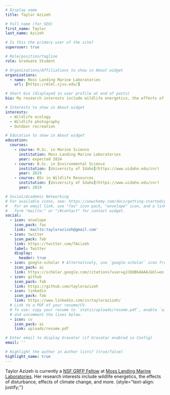 ```yaml
---
# Display name
title: Taylor Azizeh

# Full name (for SEO)
first_name: Taylor
last_name: Azizeh

# Is this the primary user of the site?
superuser: true

# Role/position/tagline
role: Graduate Student

# Organizations/Affiliations to show in About widget
organizations:
  - name: Moss Landing Marine Laboratories
    url: [https://mlml.sjsu.edu/]

# Short bio (displayed in user profile at end of posts)
bio: My research interests include wildlife energetics, the effects of disturbance, polar biology, and more!

# Interests to show in About widget
interests:
  - Wildlife ecology
  - Wildlife photography
  - Outdoor recreation

# Education to show in About widget
education:
  courses:
    - course: M.Sc. in Marine Science
      institution: Moss Landing Marine Laboratories
      year: expected 2024
    - course: B.Sc. in Environmental Science
      institution: [University of Idaho](https://www.uidaho.edu/cnr)
      year: 2019
    - course: BSc in Wildlife Resources
      institution: [University of Idaho](https://www.uidaho.edu/cnr)
      year: 2019

# Social/Academic Networking
# For available icons, see: https://wowchemy.com/docs/getting-started/page-builder/#icons
#   For an email link, use "fas" icon pack, "envelope" icon, and a link in the
#   form "mailto:" or "/#contact" for contact widget.
social:
  - icon: envelope
    icon_pack: fas
    link: 'mailto:taylorazizeh@gmail.com'
  - icon: twitter
    icon_pack: fab
    link: https://twitter.com/TAzizeh
    label: Twitter
    display:
      header: true
  - icon: google-scholar # Alternatively, use `google-scholar` icon from `ai` icon pack
    icon_pack: ai
    link: https://scholar.google.com/citations?user=gJJQUBkAAAAJ&hl=en
  - icon: github
    icon_pack: fab
    link: https://github.com/taylorazizeh
  - icon: linkedin
    icon_pack: fab
    link: https://www.linkedin.com/in/taylorazizeh/
  # Link to a PDF of your resume/CV.
  # To use: copy your resume to `static/uploads/resume.pdf`, enable `ai` icons in `params.yaml`,
  # and uncomment the lines below.
  - icon: cv
    icon_pack: ai
    link: uploads/resume.pdf

# Enter email to display Gravatar (if Gravatar enabled in Config)
email: ''

# Highlight the author in author lists? (true/false)
highlight_name: true
---
```


Taylor Azizeh is currently a [NSF GRFP Fellow](https://www.nsfgrfp.org/) at [Moss Landing Marine Laboratories](https://mlml.sjsu.edu/). Her research interests include wildlife energetics, the effects of disturbance, effects of climate change, and more.
{style="text-align: justify;"}
